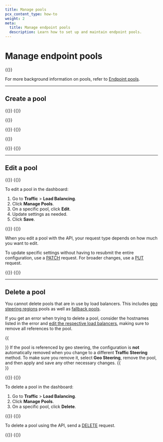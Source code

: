 ```yaml
---
title: Manage pools
pcx_content_type: how-to
weight: 2
meta:
  title: Manage endpoint pools
  description: Learn how to set up and maintain endpoint pools.
---
```


# Manage endpoint pools

{{<glossary-definition term_id="pool">}}

For more background information on pools, refer to [Endpoint pools](/load-balancing/pools/).

---

## Create a pool

{{<tabs labels="Dashboard | API">}}
{{<tab label="dashboard" no-code="true">}}

{{<render file="_pool-create.md">}}

{{</tab>}}
{{<tab label="api" no-code="true">}}

{{<render file="_pool-create-api.md">}}

{{</tab>}}
{{</tabs>}}

---

## Edit a pool

{{<tabs labels="Dashboard | API">}}
{{<tab label="dashboard" no-code="true">}}

To edit a pool in the dashboard:

1.  Go to **Traffic** > **Load Balancing**.
2.  Click **Manage Pools**.
3.  On a specific pool, click **Edit**.
4.  Update settings as needed.
5.  Click **Save**.

{{</tab>}}
{{<tab label="api" no-code="true">}}

When you edit a pool with the API, your request type depends on how much you want to edit.

To update specific settings without having to resubmit the entire configuration, use a [PATCH](/api/operations/account-load-balancer-pools-patch-pool) request. For broader changes, use a [PUT](/api/operations/account-load-balancer-pools-update-pool) request.

{{</tab>}}
{{</tabs>}}

---

## Delete a pool

You cannot delete pools that are in use by load balancers. This includes [geo steering regions](/load-balancing/understand-basics/traffic-steering/steering-policies/geo-steering/#region-steering) pools as well as [fallback pools](/load-balancing/understand-basics/health-details/#fallback-pools).

If you get an error when trying to delete a pool, consider the hostnames listed in the error and [edit the respective load balancers](/load-balancing/load-balancers/create-load-balancer/), making sure to remove all references to the pool.

{{<Aside type="note">}}
If the pool is referenced by geo steering, the configuration is **not** automatically removed when you change to a different **Traffic Steering** method. To make sure you remove it, select **Geo Steering**, remove the pool, and then apply and save any other necessary changes.
{{</Aside>}}

{{<tabs labels="Dashboard | API">}}
{{<tab label="dashboard" no-code="true">}}

To delete a pool in the dashboard:

1.  Go to **Traffic** > **Load Balancing**.
2.  Click **Manage Pools**.
3.  On a specific pool, click **Delete**.

{{</tab>}}
{{<tab label="api" no-code="true">}}

To delete a pool using the API, send a [DELETE](/api/operations/account-load-balancer-pools-delete-pool) request.

{{</tab>}}
{{</tabs>}}